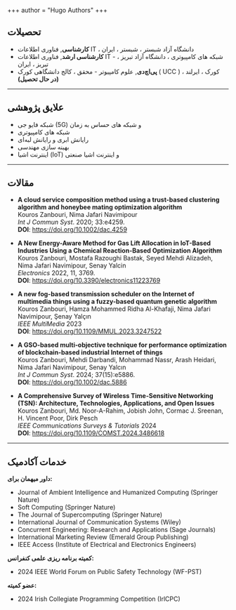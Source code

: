 +++
author = "Hugo Authors"
+++


## <i class="fa-solid fa-graduation-cap fa-xs"></i> تحصیلات

 - **کارشناسی**, فناوری اطلاعات IT ، دانشگاه آزاد شبستر ، شبستر ، ایران
 - **کارشناسی ارشد**, فناوری اطلاعات IT - شبکه های کامپیوتری ، دانشگاه آزاد تبریز ، تبریز ، ایران
 - **پی‌اچ‌دی**, علوم کامپیوتر - محقق ، کالج دانشگاهی کورک ( UCC ) ، کورک ، ایرلند **(در حال تحصیل)**
 
 
 ---
## <i class="fa-solid fa-magnifying-glass fa-xs"></i> علایق پژوهشی
 - شبکه فایو جی (5G) و شبکه های حساس به زمان 
 - شبکه های کامپیوتری
 - رایانش ابری و رایانش لبه‌ای
 - بهینه سازی مهندسی
 - اینترنت اشیا (IoT) و اینترنت اشیا صنعتی

 

---
## <i class="fa-solid fa-pen-fancy fa-xs"></i> مقالات

 - **A cloud service composition method using a trust-based clustering algorithm and honeybee mating optimization algorithm**  
    Kouros Zanbouri, Nima Jafari Navimipour  
   _Int J Commun Syst_. 2020; 33:e4259.  
   <i class="fa-solid fa-file fa-xs"></i>  **DOI**: https://doi.org/10.1002/dac.4259 

 - **A New Energy-Aware Method for Gas Lift Allocation in IoT-Based Industries Using a Chemical Reaction-Based Optimization Algorithm**  
   Kouros Zanbouri, Mostafa Razoughi Bastak, Seyed Mehdi Alizadeh, Nima Jafari Navimipour, Senay Yalcin  
   _Electronics_ 2022, 11, 3769.  
   <i class="fa-solid fa-file fa-xs"></i>  **DOI**: https://doi.org/10.3390/electronics11223769
 
 - **A new fog-based transmission scheduler on the Internet of multimedia things using a fuzzy-based quantum genetic algorithm**  
   Kouros Zanbouri, Hamza Mohammed Ridha Al-Khafaji, Nima Jafari Navimipour, Şenay Yalçın  
   _IEEE MultiMedia_ 2023  
   <i class="fa-solid fa-file fa-xs"></i>  **DOI**: https://doi.org/10.1109/MMUL.2023.3247522

 - **A GSO‐based multi‐objective technique for performance optimization of blockchain‐based industrial Internet of things**  
   Kouros Zanbouri, Mehdi Darbandi, Mohammad Nassr, Arash Heidari, Nima Jafari Navimipour, Senay Yalcın  
   _Int J Commun Syst_. 2024; 37(15):e5886.   
   <i class="fa-solid fa-file fa-xs"></i> **DOI**: https://doi.org/10.1002/dac.5886   
   
 - **A Comprehensive Survey of Wireless Time-Sensitive Networking (TSN): Architecture, Technologies, Applications, and Open Issues**  
   Kouros Zanbouri, Md. Noor-A-Rahim, Jobish John, Cormac J. Sreenan, H. Vincent Poor, Dirk Pesch  
   _IEEE Communications Surveys & Tutorials_ 2024  
   <i class="fa-solid fa-file fa-xs"></i>  **DOI**: https://doi.org/10.1109/COMST.2024.3486618


---
## <i class="fa-solid fa-building-columns fa-xs"></i> خدمات آکادمیک
**داور میهمان برای:**

 - Journal of Ambient Intelligence and Humanized Computing (Springer
   Nature)
 - Soft Computing (Springer Nature)
 - The Journal of Supercomputing (Springer Nature)
 - International Journal of Communication Systems (Wiley)
 - Concurrent Engineering: Research and Applications (Sage Journals)
 - International Marketing Review (Emerald Group Publishing)
 - IEEE Access (Institute of Electrical and Electronics Engineers)


 **کمیته برنامه‌ ریزی علمی کنفرانس:**
 - 2024 IEEE World Forum on Public Safety Technology (WF-PST)
 
  **عضو کمیته:**
 - 2024 Irish Collegiate Programming Competition (IrlCPC)




















<!--
This file is left intentionally empty by default to be backwards compatible with the initial theme setup.

Although the theme has advanced a little bit and it now allows to specify the content on the main page (even if the list of posts/articles is not intended).
This can be:
- with the list of posts/articles (default: `mainSections = ["post"]) or
- without the list of posts/articles (by setting `mainSections = [""]`)

Markdown supported, ie:

```
# Welcome

- Hugo :rocket:
- Hugo theme :rocket:

Don't forget to check the README.md file!
```

Remember that you can also specify a section header for the posts below by configuring the `mainSectionsTitle` parameter in the front matter of this file.
-->
